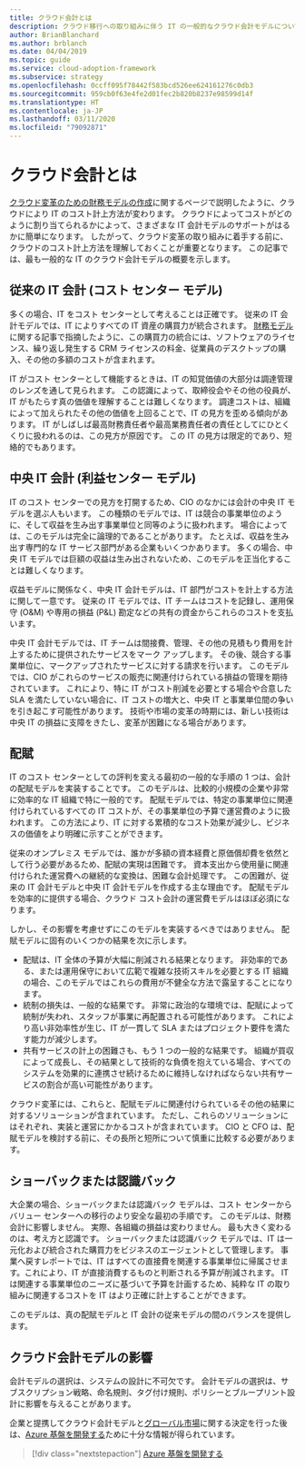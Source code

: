 ```yaml
---
title: クラウド会計とは
description: クラウド移行への取り組みに伴う IT の一般的なクラウド会計モデルについて、Azure 向けのクラウド導入フレームワークを使用して理解します。
author: BrianBlanchard
ms.author: brblanch
ms.date: 04/04/2019
ms.topic: guide
ms.service: cloud-adoption-framework
ms.subservice: strategy
ms.openlocfilehash: 0ccff095f78442f583bcd526ee624161276c0db3
ms.sourcegitcommit: 959cb0f63e4fe2d01fec2b820b8237e98599d14f
ms.translationtype: HT
ms.contentlocale: ja-JP
ms.lasthandoff: 03/11/2020
ms.locfileid: "79092871"
---
```

<!-- markdownlint-disable MD026 -->

# <a name="what-is-cloud-accounting"></a>クラウド会計とは

[クラウド変革のための財務モデルの作成](./financial-models.md)に関するページで説明したように、クラウドにより IT のコスト計上方法が変わります。 クラウドによってコストがどのように割り当てられるかによって、さまざまな IT 会計モデルのサポートがはるかに簡単になります。 したがって、クラウド変革の取り組みに着手する前に、クラウドのコスト計上方法を理解しておくことが重要となります。 この記事では、最も一般的な IT のクラウド会計モデルの概要を示します。

## <a name="traditional-it-accounting-cost-center-model"></a>従来の IT 会計 (コスト センター モデル)

多くの場合、IT をコスト センターとして考えることは正確です。 従来の IT 会計モデルでは、IT によりすべての IT 資産の購買力が統合されます。 [財務モデル](./financial-models.md)に関する記事で指摘したように、この購買力の統合には、ソフトウェアのライセンス、繰り返し発生する CRM ライセンスの料金、従業員のデスクトップの購入、その他の多額のコストが含まれます。

IT がコスト センターとして機能するときは、IT の知覚価値の大部分は調達管理のレンズを通して見られます。 この認識によって、取締役会やその他の役員が、IT がもたらす真の価値を理解することは難しくなります。 調達コストは、組織によって加えられたその他の価値を上回ることで、IT の見方を歪める傾向があります。 IT がしばしば最高財務責任者や最高業務責任者の責任としてにひとくくりに扱われるのは、この見方が原因です。 この IT の見方は限定的であり、短絡的でもあります。

## <a name="central-it-accounting-profit-center-model"></a>中央 IT 会計 (利益センター モデル)

IT のコスト センターでの見方を打開するため、CIO のなかには会計の中央 IT モデルを選ぶ人もいます。 この種類のモデルでは、IT は競合の事業単位のように、そして収益を生み出す事業単位と同等のように扱われます。 場合によっては、このモデルは完全に論理的であることがあります。 たとえば、収益を生み出す専門的な IT サービス部門がある企業もいくつかあります。 多くの場合、中央 IT モデルでは巨額の収益は生み出されないため、このモデルを正当化することは難しくなります。

収益モデルに関係なく、中央 IT 会計モデルは、IT 部門がコストを計上する方法に関して一意です。 従来の IT モデルでは、IT チームはコストを記録し、運用保守 (O&M) や専用の損益 (P&L) 勘定などの共有の資金からこれらのコストを支払います。

中央 IT 会計モデルでは、IT チームは間接費、管理、その他の見積もり費用を計上するために提供されたサービスをマーク アップします。 その後、競合する事業単位に、マークアップされたサービスに対する請求を行います。 このモデルでは、CIO がこれらのサービスの販売に関連付けられている損益の管理を期待されています。 これにより、特に IT がコスト削減を必要とする場合や合意した SLA を満たしていない場合に、IT コストの増大と、中央 IT と事業単位間の争いを引き起こす可能性があります。 技術や市場の変革の時期には、新しい技術は中央 IT の損益に支障をきたし、変革が困難になる場合があります。

## <a name="chargeback"></a>配賦

IT のコスト センターとしての評判を変える最初の一般的な手順の 1 つは、会計の配賦モデルを実装することです。 このモデルは、比較的小規模の企業や非常に効率的な IT 組織で特に一般的です。 配賦モデルでは、特定の事業単位に関連付けられているすべての IT コストが、その事業単位の予算で運営費のように扱われます。 この方法により、IT に対する累積的なコスト効果が減少し、ビジネスの価値をより明確に示すことができます。

従来のオンプレミス モデルでは、誰かが多額の資本経費と原価償却費を依然として行う必要があるため、配賦の実現は困難です。 資本支出から使用量に関連付けられた運営費への継続的な変換は、困難な会計処理です。 この困難が、従来の IT 会計モデルと中央 IT 会計モデルを作成する主な理由です。 配賦モデルを効率的に提供する場合、クラウド コスト会計の運営費モデルはほぼ必須になります。

しかし、その影響を考慮せずにこのモデルを実装するべきではありません。 配賦モデルに固有のいくつかの結果を次に示します。

- 配賦は、IT 全体の予算が大幅に削減される結果となります。 非効率的である、または運用保守において広範で複雑な技術スキルを必要とする IT 組織の場合、このモデルではこれらの費用が不健全な方法で露呈することになります。
- 統制の損失は、一般的な結果です。 非常に政治的な環境では、配賦によって統制が失われ、スタッフが事業に再配置される可能性があります。 これにより高い非効率性が生じ、IT が一貫して SLA またはプロジェクト要件を満たす能力が減少します。
- 共有サービスの計上の困難さも、もう 1 つの一般的な結果です。 組織が買収によって成長し、その結果として技術的な負債を抱えている場合、すべてのシステムを効果的に連携させ続けるために維持しなければならない共有サービスの割合が高い可能性があります。

クラウド変革には、これらと、配賦モデルに関連付けられているその他の結果に対するソリューションが含まれています。 ただし、これらのソリューションにはそれぞれ、実装と運営にかかるコストが含まれています。 CIO と CFO は、配賦モデルを検討する前に、その長所と短所について慎重に比較する必要があります。

## <a name="showback-or-awareness-back"></a>ショーバックまたは認識バック

大企業の場合、ショーバックまたは認識バック モデルは、コスト センターからバリュー センターへの移行のより安全な最初の手順です。 このモデルは、財務会計に影響しません。 実際、各組織の損益は変わりません。 最も大きく変わるのは、考え方と認識です。 ショーバックまたは認識バック モデルでは、IT は一元化および統合された購買力をビジネスのエージェントとして管理します。 事業へ戻すレポートでは、IT はすべての直接費を関連する事業単位に帰属させます。これにより、IT が直接消費するものと判断される予算が削減されます。 IT は関連する事業単位のニーズに基づいて予算を計画するため、純粋な IT の取り組みに関連するコストを IT はより正確に計上することができます。

このモデルは、真の配賦モデルと IT 会計の従来モデルの間のバランスを提供します。

## <a name="impact-of-cloud-accounting-models"></a>クラウド会計モデルの影響

会計モデルの選択は、システムの設計に不可欠です。 会計モデルの選択は、サブスクリプション戦略、命名規則、タグ付け規則、ポリシーとブループリント設計に影響を与えることがあります。

企業と提携してクラウド会計モデルと[グローバル市場](./global-markets.md)に関する決定を行った後は、[Azure 基盤を開発する](../ready/index.md)ために十分な情報が得られています。

> [!div class="nextstepaction"]
> [Azure 基盤を開発する](../ready/index.md)
